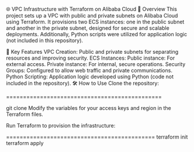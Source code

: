 🌐 VPC Infrastructure with Terraform on Alibaba Cloud
📄 Overview
This project sets up a VPC with public and private subnets on Alibaba Cloud using Terraform. It provisions two ECS instances: one in the public subnet and another in the private subnet, designed for secure and scalable deployments. Additionally, Python scripts were utilized for application logic (not included in this repository).

🚀 Key Features
VPC Creation: Public and private subnets for separating resources and improving security.
ECS Instances:
Public instance: For external access.
Private instance: For internal, secure operations.
Security Groups: Configured to allow web traffic and private communications.
Python Scripting: Application logic developed using Python (code not included in the repository).
🛠️ How to Use
Clone the repository:

==============================================

git clone <repository-url>
Modify the variables for your access keys and region in the Terraform files.

Run Terraform to provision the infrastructure:


============================================
terraform init
terraform apply

